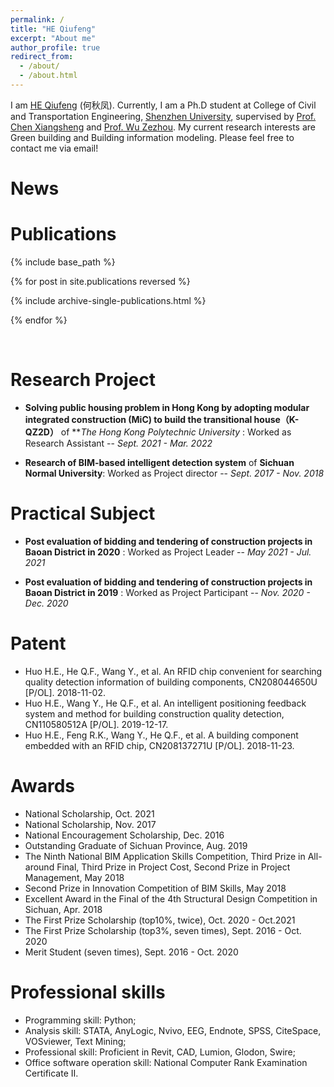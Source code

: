 ```yaml
---
permalink: /
title: "HE Qiufeng"
excerpt: "About me"
author_profile: true
redirect_from: 
  - /about/
  - /about.html
---
```


I am [HE Qiufeng](https://hqiufeng.github.io) (何秋凤). Currently, I am a Ph.D student at College of Civil and Transportation Engineering, [Shenzhen University](https://www.szu.edu.cn/), supervised by [Prof. Chen Xiangsheng](https://facultyce.szu.edu.cn/chenxiangsheng/zh_CN/index.htm) and [Prof. Wu Zezhou](https://facultyce.szu.edu.cn/wuzezhou/zh_CN/index.htm). My current research interests are Green building and Building information modeling. Please feel free to contact me via email!

News
======



Publications
======

{% include base_path %}

{% for post in site.publications reversed %}

  {% include archive-single-publications.html %}

{% endfor %}

<br/>

Research Project
======
* **Solving public housing problem in Hong Kong by adopting modular integrated construction (MiC) to build the transitional house（K-QZ2D）** of ***The Hong Kong Polytechnic University* : Worked as Research Assistant -- *Sept. 2021 - Mar. 2022*

* **Research of BIM-based intelligent detection system** of **Sichuan Normal University**: Worked as Project director -- *Sept. 2017 - Nov. 2018*


Practical Subject
======
* **Post evaluation of bidding and tendering of construction projects in Baoan District in 2020** : Worked as Project Leader -- *May 2021 - Jul. 2021*

* **Post evaluation of bidding and tendering of construction projects in Baoan District in 2019** : Worked as Project Participant -- *Nov. 2020 - Dec. 2020*


Patent
======
- Huo H.E., He Q.F., Wang Y., et al. An RFID chip convenient for searching quality detection information of building components, CN208044650U [P/OL]. 2018-11-02.
- Huo H.E.,  Wang Y., He Q.F., et al. An intelligent positioning feedback system and method for building construction quality detection, CN110580512A [P/OL]. 2019-12-17.
- Huo H.E., Feng R.K., Wang Y., He Q.F., et al. A building component embedded with an RFID chip, CN208137271U [P/OL]. 2018-11-23.


Awards
======
- National Scholarship, Oct. 2021
- National Scholarship, Nov. 2017 
- National Encouragement Scholarship, Dec. 2016
- Outstanding Graduate of Sichuan Province, Aug. 2019
- The Ninth National BIM Application Skills Competition, Third Prize in All-around Final, Third Prize in Project Cost, Second Prize in Project Management, May 2018
- Second Prize in Innovation Competition of BIM Skills, May 2018    
- Excellent Award in the Final of the 4th Structural Design Competition in Sichuan, Apr. 2018
- The First Prize Scholarship (top10%, twice), Oct. 2020 - Oct.2021   
- The First Prize Scholarship (top3%, seven times), Sept. 2016 - Oct. 2020
- Merit Student (seven times), Sept. 2016 - Oct. 2020                                                                                           
                                                                

Professional skills
======
- Programming skill: Python;
- Analysis skill: STATA, AnyLogic, Nvivo, EEG, Endnote, SPSS, CiteSpace, VOSviewer, Text Mining;
- Professional skill: Proficient in Revit, CAD, Lumion, Glodon, Swire;
- Office software operation skill: National Computer Rank Examination Certificate Ⅱ.

